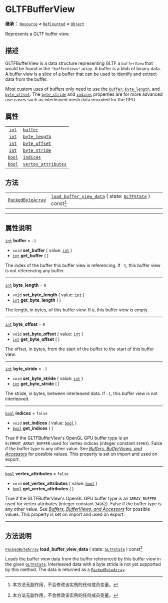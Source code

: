 <!-- ⚠ 请勿编辑本文件 ⚠ -->
<!-- 本文档使用脚本从 WeDot 引擎源码仓库生成。 -->
<!-- 生成脚本：https://github.com/WeDot-Engine/WeDot/tree/4.3/doc/tools/make_md.py； -->
<!-- 原文件：https://github.com/WeDot-Engine/WeDot/tree/4.3/modules/gltf/doc_classes/GLTFBufferView.xml。 -->

<div id="_class_gltfbufferview"></div>

# GLTFBufferView

**继承：** [`Resource`](class_resource.md) **<** [`RefCounted`](class_refcounted.md) **<** [`Object`](class_object.md)

Represents a GLTF buffer view.

## 描述

GLTFBufferView is a data structure representing GLTF a `bufferView` that would be found in the `"bufferViews"` array. A buffer is a blob of binary data. A buffer view is a slice of a buffer that can be used to identify and extract data from the buffer.

Most custom uses of buffers only need to use the [`buffer`](#class_gltfbufferview_property_buffer), [`byte_length`](#class_gltfbufferview_property_byte_length), and [`byte_offset`](#class_gltfbufferview_property_byte_offset). The [`byte_stride`](#class_gltfbufferview_property_byte_stride) and [`indices`](#class_gltfbufferview_property_indices) properties are for more advanced use cases such as interleaved mesh data encoded for the GPU.

## 属性

|||
|:-:|:--|
| [`int`](class_int.md)   | [`buffer`](#class_gltfbufferview_property_buffer)                       | ``-1``    |
| [`int`](class_int.md)   | [`byte_length`](#class_gltfbufferview_property_byte_length)             | ``0``     |
| [`int`](class_int.md)   | [`byte_offset`](#class_gltfbufferview_property_byte_offset)             | ``0``     |
| [`int`](class_int.md)   | [`byte_stride`](#class_gltfbufferview_property_byte_stride)             | ``-1``    |
| [`bool`](class_bool.md) | [`indices`](#class_gltfbufferview_property_indices)                     | ``false`` |
| [`bool`](class_bool.md) | [`vertex_attributes`](#class_gltfbufferview_property_vertex_attributes) | ``false`` |

## 方法

|||
|:-:|:--|
| [`PackedByteArray`](class_packedbytearray.md) | [`load_buffer_view_data`](class_gltfbufferviewmd#class_gltfbufferview_method_load_buffer_view_data) ( state: [`GLTFState`](class_gltfstate.md) ) const[^const] |

<!-- rst-class:: classref-section-separator -->

---

## 属性说明

<div id="_class_gltfbufferview_property_buffer"></div>

[`int`](class_int.md) **buffer** = ``-1`` <div id="class_gltfbufferview_property_buffer"></div>

- `void` **set_buffer** ( value: [`int`](class_int.md) )
- [`int`](class_int.md) **get_buffer** ( )

The index of the buffer this buffer view is referencing. If `-1`, this buffer view is not referencing any buffer.

<!-- rst-class:: classref-item-separator -->

---

<div id="_class_gltfbufferview_property_byte_length"></div>

[`int`](class_int.md) **byte_length** = ``0`` <div id="class_gltfbufferview_property_byte_length"></div>

- `void` **set_byte_length** ( value: [`int`](class_int.md) )
- [`int`](class_int.md) **get_byte_length** ( )

The length, in bytes, of this buffer view. If `0`, this buffer view is empty.

<!-- rst-class:: classref-item-separator -->

---

<div id="_class_gltfbufferview_property_byte_offset"></div>

[`int`](class_int.md) **byte_offset** = ``0`` <div id="class_gltfbufferview_property_byte_offset"></div>

- `void` **set_byte_offset** ( value: [`int`](class_int.md) )
- [`int`](class_int.md) **get_byte_offset** ( )

The offset, in bytes, from the start of the buffer to the start of this buffer view.

<!-- rst-class:: classref-item-separator -->

---

<div id="_class_gltfbufferview_property_byte_stride"></div>

[`int`](class_int.md) **byte_stride** = ``-1`` <div id="class_gltfbufferview_property_byte_stride"></div>

- `void` **set_byte_stride** ( value: [`int`](class_int.md) )
- [`int`](class_int.md) **get_byte_stride** ( )

The stride, in bytes, between interleaved data. If `-1`, this buffer view is not interleaved.

<!-- rst-class:: classref-item-separator -->

---

<div id="_class_gltfbufferview_property_indices"></div>

[`bool`](class_bool.md) **indices** = ``false`` <div id="class_gltfbufferview_property_indices"></div>

- `void` **set_indices** ( value: [`bool`](class_bool.md) )
- [`bool`](class_bool.md) **get_indices** ( )

True if the GLTFBufferView's OpenGL GPU buffer type is an `ELEMENT_ARRAY_BUFFER` used for vertex indices (integer constant `34963`). False if the buffer type is any other value. See [*Buffers, BufferViews, and Accessors*](https://github.com/KhronosGroup/glTF-Tutorials/blob/master/gltfTutorial/gltfTutorial_005_BuffersBufferViewsAccessors.md) for possible values. This property is set on import and used on export.

<!-- rst-class:: classref-item-separator -->

---

<div id="_class_gltfbufferview_property_vertex_attributes"></div>

[`bool`](class_bool.md) **vertex_attributes** = ``false`` <div id="class_gltfbufferview_property_vertex_attributes"></div>

- `void` **set_vertex_attributes** ( value: [`bool`](class_bool.md) )
- [`bool`](class_bool.md) **get_vertex_attributes** ( )

True if the GLTFBufferView's OpenGL GPU buffer type is an `ARRAY_BUFFER` used for vertex attributes (integer constant `34962`). False if the buffer type is any other value. See [*Buffers, BufferViews, and Accessors*](https://github.com/KhronosGroup/glTF-Tutorials/blob/master/gltfTutorial/gltfTutorial_005_BuffersBufferViewsAccessors.md) for possible values. This property is set on import and used on export.

<!-- rst-class:: classref-section-separator -->

---

## 方法说明

<div id="_class_gltfbufferview_method_load_buffer_view_data"></div>

[`PackedByteArray`](class_packedbytearray.md) **load_buffer_view_data** ( state: [`GLTFState`](class_gltfstate.md) ) const[^const]<div id="class_gltfbufferview_method_load_buffer_view_data"></div>

Loads the buffer view data from the buffer referenced by this buffer view in the given [`GLTFState`](class_gltfstate.md). Interleaved data with a byte stride is not yet supported by this method. The data is returned as a [`PackedByteArray`](class_packedbytearray.md).

[^virtual]: 本方法通常需要用户覆盖才能生效。
[^const]: 本方法无副作用，不会修改该实例的任何成员变量。
[^vararg]: 本方法除了能接受在此处描述的参数外，还能够继续接受任意数量的参数。
[^constructor]: 本方法用于构造某个类型。
[^static]: 调用本方法无需实例，可直接使用类名进行调用。
[^operator]: 本方法描述的是使用本类型作为左操作数的有效运算符。
[^bitfield]: 这个值是由下列位标志构成位掩码的整数。
[^void]: 无返回值。
